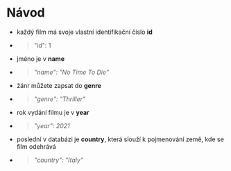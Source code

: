 # Návod

- každý film má svoje vlastní identifikační číslo **id** 
- > "id": 1
- jméno je v **name** 
- > *"name": "No Time To Die"*
- žánr můžete zapsat do **genre** 
- > *"genre": "Thriller"*
- rok vydání filmu je v **year**
- > *"year": 2021*
- poslední v databázi je **country**, která slouží k pojmenování země, kde se film odehrává 
- > *"country": "Italy"*
